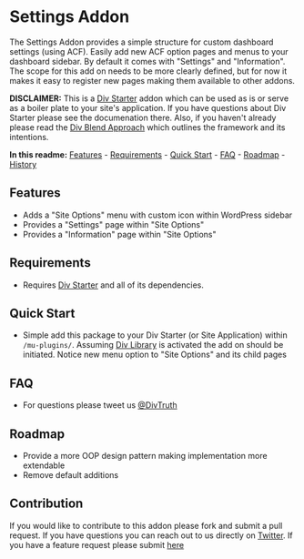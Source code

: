 Settings Addon
========

The Settings Addon provides a simple structure for custom dashboard settings (using ACF). Easily add new ACF option pages and menus to your dashboard sidebar. By default it comes with "Settings" and "Information". The scope for this add on needs to be more clearly defined, but for now it makes it easy to register new pages making them available to other addons.

**DISCLAIMER:** This is a [Div Starter](https://github.com/DivTruth/div-starter) addon which can be used as is or serve as a boiler plate to your site's application. If you have questions about Div Starter please see the documenation there. Also, if you haven't already please read the [Div Blend Approach](http://divblend.com/div-blend/) which outlines the framework and its intentions.

**In this readme:** [Features](#features) - [Requirements](#requirements) - [Quick Start](#quick-start) - [FAQ](#faq) - [Roadmap](#roadmap) - [History](#history)

Features
--------
* Adds a "Site Options" menu with custom icon within WordPress sidebar
* Provides a "Settings" page within "Site Options"
* Provides a "Information" page within "Site Options"

Requirements
------------
* Requires [Div Starter](https://github.com/DivTruth/div-starter) and all of its dependencies. 

Quick Start
-----------
* Simple add this package to your Div Starter (or Site Application) within `/mu-plugins/`. Assuming [Div Library](https://github.com/DivTruth/div-library) is activated the add on should be initiated. Notice new menu option to "Site Options" and its child pages

FAQ
---
* For questions please tweet us [@DivTruth](https://twitter.com/DivTruth)

Roadmap
-------
* Provide a more OOP design pattern making implementation more extendable
* Remove default additions

Contribution
-------
If you would like to contribute to this addon please fork and submit a pull request. If you have questions you can reach out to us directly on [Twitter](https://twitter.com/DivTruth). If you have a feature request please submit [here](https://github.com/DivTruth/oauth-addon/issues)